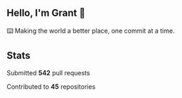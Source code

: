 ## Hello, I'm Grant 👋

⌨️  Making the world a better place, one commit at a time.


## Stats

Submitted **542** pull requests

Contributed to **45** repositories
